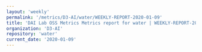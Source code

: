 ```yaml
---
layout: 'weekly'
permalink: '/metrics/D3-AI/water/WEEKLY-REPORT-2020-01-09'
title: 'DAI Lab OSS Metrics Metrics report for water | WEEKLY-REPORT-2020-01-09'
organization: 'D3-AI'
repository: 'water'
current_date: '2020-01-09'
---
```

